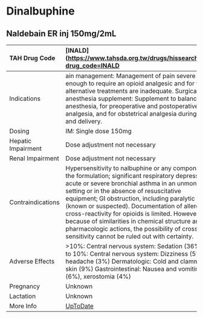 # Dinalbuphine

## Naldebain ER inj 150mg/2mL

| TAH Drug Code      | [INALD](https://www.tahsda.org.tw/drugs/hissearch.php?drug_code=INALD                                                                                                                                                                                                                                                                                                                                                                                                                                               |
|:-------------------|:--------------------------------------------------------------------------------------------------------------------------------------------------------------------------------------------------------------------------------------------------------------------------------------------------------------------------------------------------------------------------------------------------------------------------------------------------------------------------------------------------------------------|
| Indications        | ain management: Management of pain severe enough to require an opioid analgesic and for which alternative treatments are inadequate. Surgical anesthesia supplement: Supplement to balanced anesthesia, for preoperative and postoperative analgesia, and for obstetrical analgesia during labor and delivery.                                                                                                                                                                                                      |
| Dosing             | IM: Single dose 150mg                                                                                                                                                                                                                                                                                                                                                                                                                                                                                               |
| Hepatic Impairment | Dose adjustment not necessary                                                                                                                                                                                                                                                                                                                                                                                                                                                                                       |
| Renal Impairment   | Dose adjustment not necessary                                                                                                                                                                                                                                                                                                                                                                                                                                                                                       |
| Contraindications  | Hypersensitivity to nalbuphine or any component of the formulation; significant respiratory depression; acute or severe bronchial asthma in an unmonitored setting or in the absence of resuscitative equipment; GI obstruction, including paralytic ileus (known or suspected). Documentation of allergenic cross-reactivity for opioids is limited. However, because of similarities in chemical structure and/or pharmacologic actions, the possibility of cross-sensitivity cannot be ruled out with certainty. |
| Adverse Effects    | >10%: Central nervous system: Sedation (36%) 1% to 10%: Central nervous system: Dizziness (5%), headache (3%) Dermatologic: Cold and clammy skin (9%) Gastrointestinal: Nausea and vomiting (6%), xerostomia (4%)                                                                                                                                                                                                                                                                                                   |
| Pregnancy          | Unknown                                                                                                                                                                                                                                                                                                                                                                                                                                                                                                             |
| Lactation          | Unknown                                                                                                                                                                                                                                                                                                                                                                                                                                                                                                             |
| More Info          | [UpToDate](https://www.uptodate.com/contents/dinalbuphine-drug-information)                                                                                                                                                                                                                                                                                                                                                                                                                                         |

